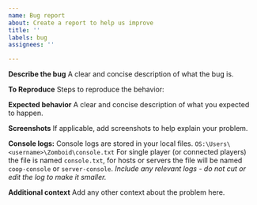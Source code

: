 ```yaml
---
name: Bug report
about: Create a report to help us improve
title: ''
labels: bug
assignees: ''

---
```


**Describe the bug**
A clear and concise description of what the bug is.

**To Reproduce**
Steps to reproduce the behavior:

**Expected behavior**
A clear and concise description of what you expected to happen.

**Screenshots**
If applicable, add screenshots to help explain your problem.

**Console logs:**
Console logs are stored in your local files. `OS:\Users\<username>\Zomboid\console.txt`
For single player (or connected players) the file is named `console.txt`, for hosts or servers the file will be named `coop-console` or `server-console`. *Include any relevant logs - do not cut or edit the log to make it smaller.*

**Additional context**
Add any other context about the problem here.
